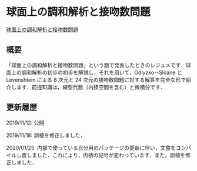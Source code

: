 # 球面上の調和解析と接吻数問題

[球面上の調和解析と接吻数問題](files/kissing-number-20200125.pdf)

## 概要

「球面上の調和解析と接吻数問題」という題で発表したときのレジュメです．球面上の調和解析の初歩の初歩を解説し，それを用いて，Odlyzko--Sloane と Levenshtein による 8 次元と 24 次元の接吻数問題に対する解答を完全な形で紹介します．前提知識は，線型代数（内積空間を含む）と微積分です．

## 更新履歴

2019/11/12: 公開

2019/11/18: 誤植を修正しました．

2020/01/25: 内部で使っている自分用のパッケージの更新に伴い，文書をコンパイルし直しました．これにより，内積の記号が変わっています．また，誤植を修正しました．
